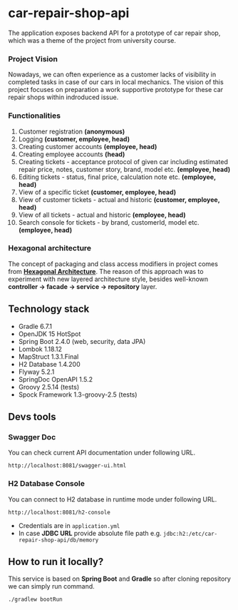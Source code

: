# car-repair-shop-api

The application exposes backend API for a prototype of car repair shop, 
which was a theme of the project from university course.

### Project Vision

Nowadays, we can often experience as a customer lacks of visibility
in completed tasks in case of our cars in local mechanics. 
The vision of this project focuses on preparation a work supportive prototype
for these car repair shops within indroduced issue.

### Functionalities

 1. Customer registration **(anonymous)**
 2. Logging **(customer, employee, head)**
 3. Creating customer accounts **(employee, head)**
 4. Creating employee accounts **(head)**
 5. Creating tickets - acceptance protocol of given car including 
 estimated repair price, notes, customer story, brand, model etc. **(employee, head)**
 6. Editing tickets - status, final price, calculation note etc. **(employee, head)**
 7. View of a specific ticket **(customer, employee, head)**
 8. View of customer tickets - actual and historic **(customer, employee, head)**
 9. View of all tickets - actual and historic **(employee, head)**
 10. Search console for tickets - by brand, customerId, model etc. **(employee, head)**

### Hexagonal architecture

The concept of packaging and class access modifiers in project comes from 
**[Hexagonal Architecture](https://reflectoring.io/spring-hexagonal/)**.
The reason of this approach was to experiment with new layered architecture style,
besides well-known **controller -> facade -> service -> repository** layer.

## Technology stack

- Gradle 6.7.1
- OpenJDK 15 HotSpot
- Spring Boot 2.4.0 (web, security, data JPA)
- Lombok 1.18.12
- MapStruct 1.3.1.Final
- H2 Database 1.4.200
- Flyway 5.2.1
- SpringDoc OpenAPI 1.5.2
- Groovy 2.5.14 (tests)
- Spock Framework 1.3-groovy-2.5 (tests)

## Devs tools
### Swagger Doc

You can check current API documentation under following URL.

`http://localhost:8081/swagger-ui.html`

### H2 Database Console

You can connect to H2 database in runtime mode under following URL.

`http://localhost:8081/h2-console`

- Credentials are in `application.yml`
- In case **JDBC URL** provide absolute file path e.g. `jdbc:h2:/etc/car-repair-shop-api/db/memory`

## How to run it locally?

This service is based on **Spring Boot** and **Gradle** so after cloning repository we can simply run command.
```
./gradlew bootRun
```